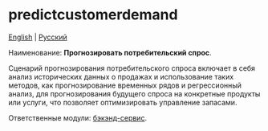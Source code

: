# predictcustomerdemand

[English](predictcustomerdemand.md) | [Русский](predictcustomerdemand.ru.md)

Наименование: **Прогнозировать потребительский спрос**.

Сценарий прогнозирования потребительского спроса включает в себя анализ исторических данных о продажах и использование таких методов, как прогнозирование временных рядов и регрессионный анализ, для прогнозирования будущего спроса на конкретные продукты или услуги, что позволяет оптимизировать управление запасами.

Ответственные модули: [бэкэнд-сервис](../../backend/predictivebackend.md).
